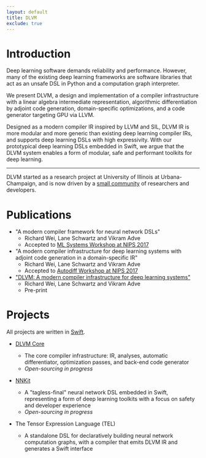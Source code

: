 ```yaml
---
layout: default
title: DLVM
exclude: true
---
```


# Introduction

Deep learning software demands reliability and performance.
However, many of the existing deep learning frameworks are software libraries
that act as an unsafe DSL in Python and a computation graph interpreter.

We present DLVM, a design and implementation of a compiler infrastructure
with a linear algebra intermediate representation, algorithmic differentiation
by adjoint code generation, domain-specific optimizations, and a code generator
targeting GPU via LLVM.

Designed as a modern compiler IR inspired by LLVM and SIL, DLVM IR is more modular
and more generic than existing deep learning compiler IRs, and supports deep learning
DSLs with high expressivity.
With our prototypical deep learning DSLs embedded in Swift, we argue that the DLVM
system enables a form of modular, safe and performant toolkits for deep learning.

---

DLVM started as a research project at University of Illinois at
Urbana-Champaign, and is now driven by a [small community](http://dlvm.org/people)
of researchers and developers.

# Publications

- "A modern compiler framework for neural network DSLs"
  - Richard Wei, Lane Schwartz and Vikram Adve
  - Accepted to [ML Systems Workshop at NIPS 2017](http://learningsys.org/nips17/)
- "A modern compiler infrastructure for deep learning systems with adjoint code generation in a domain-specific IR"
  - Richard Wei, Lane Schwartz and Vikram Adve
  - Accepted to [Autodiff Workshop at NIPS 2017](https://autodiff-workshop.github.io/)
- ["DLVM: A modern compiler infrastructure for deep learning systems"](https://arxiv.org/abs/1711.03016)
  - Richard Wei, Lane Schwartz and Vikram Adve
  - Pre-print

# Projects

All projects are written in [Swift](https://swift.org/about).

- [DLVM Core](https://github.com/dlvm-team/DLVM)
  - The core compiler infrastructure: IR, analyses, automatic differentiator,
    optimization passes, and back-end code generator
  - *Open-sourcing in progress*

- [NNKit](https://github.com/dlvm-team/NNKit)
  - A "tagless-final" neural network DSL embedded in Swift, representing a form
    of deep learning toolkits with a focus on safety and developer experience
  - *Open-sourcing in progress*

- The Tensor Expression Language (TEL)
  - A standalone DSL for declaratively building neural network computation
    graphs, with a compiler that emits DLVM IR and generates a Swift interface

